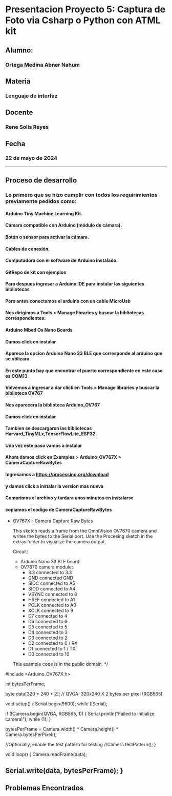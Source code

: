 # Presentacion Proyecto 5: Captura de Foto via Csharp o Python con ATML kit

## Alumno:

### Ortega Medina Abner Nahum

## Materia

### Lenguaje de interfaz

## Docente

### Rene Solis Reyes

## Fecha

### 22 de mayo de 2024

---

## Proceso de desarrollo

### Lo primero que se hizo cumplir con todos los requirimientos previamente pedidos como:
#### Arduino Tiny Machine Learning Kit.
#### Cámara compatible con Arduino (módulo de cámara).
#### Botón o sensor para activar la cámara.
#### Cables de conexión.
#### Computadora con el software de Arduino instalado.
#### GitRepo de kit con ejemplos

#### Para despues ingresar a Arduino IDE para instalar las siguientes bibliotecas
#### Pero antes conectamos el arduino con un cable MicroUsb
#### Nos dirigimos a Tools > Manage libraries y buscar la bibliotecas correspondientes:
#### Arduino Mbed Os Nano Boards
#### Damos click en instalar
#### Aparece la opcion Arduino Nano 33 BLE que corresponde al arduino que se utilizara
#### En este punto hay que encontrar el puerto correspondiente en este caso es COM13
#### Volvemos a ingresar a dar click en Tools > Manage libraries y buscar la biblioteca OV767
#### Nos aparecera la biblioteca Arduino_OV767
#### Damos click en instalar
#### Tambien se descargaron las bibliotecas Harvard_TinyMLx,TensorFlowLite_ESP32.
#### Una vez este paso vamos a instalar 
#### Ahora damos click en Examples > Arduino_OV767X > CameraCaptureRawBytes
#### Ingresamos a https://processing.org/download
#### y damos click a instalar la version mas nueva
#### Comprimos el archivo y tardara unos minutos en instalarse
#### copiamos el codigo de CameraCaptureRawBytes
*
  OV767X - Camera Capture Raw Bytes

  This sketch reads a frame from the OmniVision OV7670 camera
  and writes the bytes to the Serial port. Use the Procesing
  sketch in the extras folder to visualize the camera output.

  Circuit:
    - Arduino Nano 33 BLE board
    - OV7670 camera module:
      - 3.3 connected to 3.3
      - GND connected GND
      - SIOC connected to A5
      - SIOD connected to A4
      - VSYNC connected to 8
      - HREF connected to A1
      - PCLK connected to A0
      - XCLK connected to 9
      - D7 connected to 4
      - D6 connected to 6
      - D5 connected to 5
      - D4 connected to 3
      - D3 connected to 2
      - D2 connected to 0 / RX
      - D1 connected to 1 / TX
      - D0 connected to 10

  This example code is in the public domain.
*/

#include <Arduino_OV767X.h>

int bytesPerFrame;

byte data[320 * 240 * 2]; // QVGA: 320x240 X 2 bytes per pixel (RGB565)

void setup() {
  Serial.begin(9600);
  while (!Serial);

  if (!Camera.begin(QVGA, RGB565, 1)) {
    Serial.println("Failed to initialize camera!");
    while (1);
  }

  bytesPerFrame = Camera.width() * Camera.height() * Camera.bytesPerPixel();

   //Optionally, enable the test pattern for testing
   //Camera.testPattern();
}

void loop() {
  Camera.readFrame(data);

  Serial.write(data, bytesPerFrame);
}
---
## Problemas Encontrados



 

